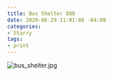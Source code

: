 ```yaml
---
title: Bus Shelter OOO
date: 2020-06-29 11:01:00 -04:00
categories:
- Starry
tags:
- print
---
```


![bus_shelter.jpg](/uploads/bus_shelter.jpg)
